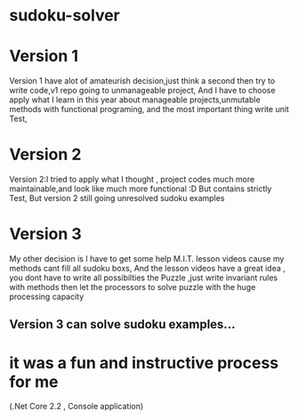 # sudoku-solver

# Version 1
 Version 1 have alot of amateurish decision,just think a second then try to write code,v1 repo going to unmanageable project,
 And I have to choose apply what I learn in this year about manageable projects,unmutable methods with functional programing,
 and the most important thing write unit Test,

# Version 2
 Version 2:I tried to apply what I thought , project codes much more maintainable,and look like much more functional :D
 But contains strictly Test,
 But version 2 still going unresolved sudoku examples

# Version 3
 My other decision is I have to get some help M.I.T. lesson videos cause my methods cant fill all sudoku boxs,
 And the lesson videos have a great idea , you dont have to write all possibilties the Puzzle ,just write invariant rules with methods
 then let the processors to solve puzzle with  the huge processing capacity
 
 ## Version 3 can solve sudoku examples...

# it was a fun and instructive process for me

(.Net Core 2.2 , Console application)
